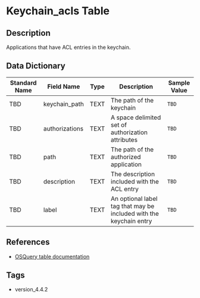 # Keychain_acls Table

## Description
Applications that have ACL entries in the keychain.

## Data Dictionary
|Standard Name|Field Name|Type|Description|Sample Value|
|---|---|---|---|---|
|TBD|keychain_path|TEXT|The path of the keychain|`TBD`|
|TBD|authorizations|TEXT|A space delimited set of authorization attributes|`TBD`|
|TBD|path|TEXT|The path of the authorized application|`TBD`|
|TBD|description|TEXT|The description included with the ACL entry|`TBD`|
|TBD|label|TEXT|An optional label tag that may be included with the keychain entry|`TBD`|

## References
* [OSQuery table documentation](https://osquery.io/schema/current#keychain_acls)

## Tags
* version_4.4.2